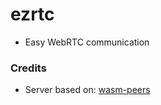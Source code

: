 # ezrtc

-   Easy WebRTC communication

### Credits

-   Server based on: [wasm-peers](https://github.com/wasm-peers/wasm-peers)
